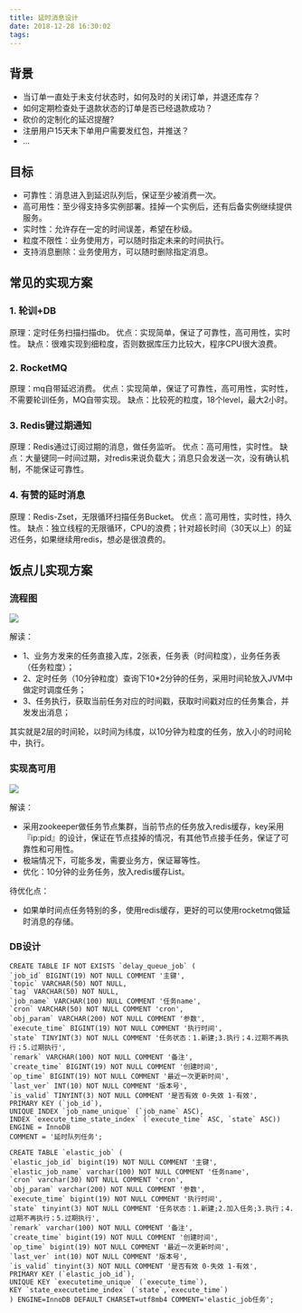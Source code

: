 ```yaml
---
title: 延时消息设计
date: 2018-12-28 16:30:02
tags:
---
```


## 背景
- 当订单一直处于未支付状态时，如何及时的关闭订单，并退还库存？
- 如何定期检查处于退款状态的订单是否已经退款成功？
- 砍价的定制化的延迟提醒?
- 注册用户15天未下单用户需要发红包，并推送？
- ...

## 目标

- 可靠性：消息进入到延迟队列后，保证至少被消费一次。
- 高可用性：至少得支持多实例部署。挂掉一个实例后，还有后备实例继续提供服务。
- 实时性：允许存在一定的时间误差，希望在秒级。
- 粒度不限性：业务使用方，可以随时指定未来的时间执行。
- 支持消息删除：业务使用方，可以随时删除指定消息。

## 常见的实现方案
### 1. 轮训+DB 
  原理：定时任务扫描扫描db。
  优点：实现简单，保证了可靠性，高可用性，实时性。
  缺点：很难实现到细粒度，否则数据库压力比较大，程序CPU很大浪费。
 
### 2. RocketMQ
  原理：mq自带延迟消费。
  优点：实现简单，保证了可靠性，高可用性，实时性，不需要轮训任务，MQ自带实现。
  缺点：比较死的粒度，18个level，最大2小时。
 
<!-- more -->

### 3. Redis键过期通知
  原理：Redis通过订阅过期的消息，做任务监听。
  优点：高可用性，实时性。
  缺点：大量键同一时间过期，对redis来说负载大；消息只会发送一次，没有确认机制，不能保证可靠性。
 
### 4. 有赞的延时消息
  原理：Redis-Zset，无限循环扫描任务Bucket。
  优点：高可用性，实时性，持久性。
  缺点：独立线程的无限循环，CPU的浪费；针对超长时间（30天以上）的延迟任务，如果继续用redis，想必是很浪费的。
 
## 饭点儿实现方案
### 流程图
<img src="/assets/2018/design/dq-liuchengtu.png"  div align=center />

解读：
- 1、业务方发来的任务直接入库，2张表，任务表（时间粒度），业务任务表（任务粒度）；
- 2、定时任务（10分钟粒度）查询下10*2分钟的任务，采用时间轮放入JVM中做定时调度任务；
- 3、任务执行，获取当前任务对应的时间戳，获取时间戳对应的任务集合，并发发出消息；

其实就是2层的时间轮，以时间为纬度，以10分钟为粒度的任务，放入小的时间轮中，执行。

### 实现高可用

<img src="/assets/2018/design/dq-gaokeyong.png"  div align=center />

解读：
- 采用zookeeper做任务节点集群，当前节点的任务放入redis缓存，key采用『ip:pid』的设计，保证在节点挂掉的情况，有其他节点接手任务，保证了可靠性和可用性。
- 极端情况下，可能多发，需要业务方，保证幂等性。
- 优化：10分钟的业务任务，放入redis缓存List。

待优化点：
- 如果单时间点任务特别的多，使用redis缓存，更好的可以使用rocketmq做延时消息的存储。

### DB设计

``` mysql
CREATE TABLE IF NOT EXISTS `delay_queue_job` (
`job_id` BIGINT(19) NOT NULL COMMENT '主键',
`topic` VARCHAR(50) NOT NULL,
`tag` VARCHAR(50) NOT NULL,
`job_name` VARCHAR(100) NULL COMMENT '任务name',
`cron` VARCHAR(50) NOT NULL COMMENT 'cron',
`obj_param` VARCHAR(200) NOT NULL COMMENT '参数',
`execute_time` BIGINT(19) NOT NULL COMMENT '执行时间',
`state` TINYINT(3) NOT NULL COMMENT '任务状态：1.新建;3.执行；4.过期不再执行；5.过期执行',
`remark` VARCHAR(100) NOT NULL COMMENT '备注',
`create_time` BIGINT(19) NOT NULL COMMENT '创建时间',
`op_time` BIGINT(19) NOT NULL COMMENT '最近一次更新时间',
`last_ver` INT(10) NOT NULL COMMENT '版本号',
`is_valid` TINYINT(3) NOT NULL COMMENT '是否有效 0-失效 1-有效',
PRIMARY KEY (`job_id`),
UNIQUE INDEX `job_name_unique` (`job_name` ASC),
INDEX `execute_time_state_index` (`execute_time` ASC, `state` ASC))
ENGINE = InnoDB
COMMENT = '延时队列任务';

CREATE TABLE `elastic_job` (
`elastic_job_id` bigint(19) NOT NULL COMMENT '主键',
`elastic_job_name` varchar(100) NOT NULL COMMENT '任务name',
`cron` varchar(30) NOT NULL COMMENT 'cron',
`obj_param` varchar(200) NOT NULL COMMENT '参数',
`execute_time` bigint(19) NOT NULL COMMENT '执行时间',
`state` tinyint(3) NOT NULL COMMENT '任务状态：1.新建;2.加入任务;3.执行；4.过期不再执行；5.过期执行',
`remark` varchar(100) NOT NULL COMMENT '备注',
`create_time` bigint(19) NOT NULL COMMENT '创建时间',
`op_time` bigint(19) NOT NULL COMMENT '最近一次更新时间',
`last_ver` int(10) NOT NULL COMMENT '版本号',
`is_valid` tinyint(3) NOT NULL COMMENT '是否有效 0-失效 1-有效',
PRIMARY KEY (`elastic_job_id`),
UNIQUE KEY `executetime_unique` (`execute_time`),
KEY `state_executetime_index` (`state`,`execute_time`)
) ENGINE=InnoDB DEFAULT CHARSET=utf8mb4 COMMENT='elastic_job任务';

```